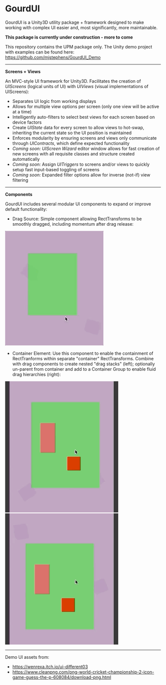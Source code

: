 # GourdUI

GourdUI is a Unity3D utility package + framework designed to make working with complex UI easier and, most significantly, more maintainable.

**This package is currently under construction - more to come**

This repository contains the UPM package only. The Unity demo project with examples can be found here: https://github.com/mjstephens/GourdUI_Demo   

---
**Screens + Views**


An MVC-style UI framework for Unity3D. Facilitates the creation of *UIScreens* (logical units of UI) with *UIViews* (visual implementations of UIScreens):


- Separates UI logic from working displays
- Allows for multiple view options per screen (only one view will be active at a time)
- Intelligently auto-filters to select best views for each screen based on device factors
- Create *UIState* data for every screen to allow views to hot-swap, inheriting the current state so the UI position is maintained
- Enforces modularity by ensuring screens and views only communicate through *UIContracts*, which define expected functionality
- *Coming soon:* *UIScreen Wizard* editor window allows for fast creation of new screens with all requisite classes and structure created automatically
- *Coming soon:* Assign *UITriggers* to screens and/or views to quickly setup fast input-based toggling of screens
- *Coming soon:* Expanded filter options allow for inverse (not-if) view filtering

---

**Components**

GourdUI includes several modular UI components to expand or improve default functionality:

- Drag Source: Simple component allowing RectTransforms to be smoothly dragged, including momentum after drag release:

![](Demo/gourui_drag.gif)

- Container Element: Use this component to enable the containment of RectTranforms within separate "container" RectTransforms. Combine with drag components to create nested "drag stacks" (left); optionally un-parent from container and add to a Container Group to enable fluid drag hierarchies (right):

![](Demo/gourdui_nestedDrag.gif) ![](Demo/gourUI_nestedFluid.gif)


---


Demo UI assets from:
- https://wenrexa.itch.io/ui-different03
- https://www.cleanpng.com/png-world-cricket-championship-2-icon-game-guess-the-p-608084/download-png.html
